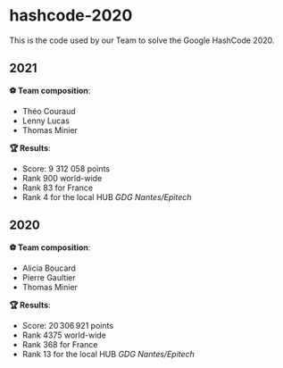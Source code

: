 # hashcode-2020

This is the code used by our Team to solve the Google HashCode 2020.

## 2021

**:soccer: Team composition**:
* Théo Couraud
* Lenny Lucas
* Thomas Minier

**:trophy: Results**:
* Score: 9 312 058 points
* Rank 900 world-wide
* Rank 83 for France
* Rank 4 for the local HUB *GDG Nantes/Epitech*

## 2020

**:soccer: Team composition**:
* Alicia Boucard
* Pierre Gaultier
* Thomas Minier

**:trophy: Results**:
* Score: 20 306 921 points
* Rank 4375 world-wide
* Rank 368 for France
* Rank 13 for the local HUB *GDG Nantes/Epitech*
